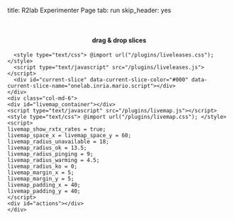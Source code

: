 title: R2lab Experimenter Page
tab: run
skip_header: yes
<!--float_menu_template: r2lab/float-menu-slices.html-->

<div class="container">
  <div class="row">
    <div class="col-md-12">
      <div id='messages' style="display: none" class="" role="alert">
        <a class="close" onclick="$('.alert').hide()">×</a>
      </div>
      <div id='loading' style="display: none" class="alert alert-info" role="alert">
        <strong>Be patient!</strong> Loading informations from server...
      </div>
    </div>
  </div>
  <br />
  <div class="row" id="all">
    <div class="col-md-2">
      <div id="wrap">
        <div id="my-slices">
          <h4 align="center">drag & drop slices</h4>
        </div>
        <div style="clear:both"></div>
      </div>
    </div>
    <div class="col-md-4">
      <div id="calendar"></div>
      <script type="text/javascript" src="/assets/js/moment.min.js"></script>
      <script type="text/javascript" src="/assets/js/jquery-ui.fullcalendar-custom.min.js"></script>
      <script type="text/javascript" src="/assets/js/fullcalendar.min.js"></script>
      <style type="text/css"> @import url("/assets/css/fullcalendar.css"); </style>

      <style type="text/css"> @import url("/plugins/liveleases.css"); </style>
      <script type="text/javascript" src="/plugins/liveleases.js"></script>
      <div id="current-slice" data-current-slice-color="#000" data-current-slice-name="onelab.inria.mario.script"></div>
    </div>
    <div class="col-md-6">
    <div id="livemap_container"></div>
    <script type="text/javascript" src="/plugins/livemap.js"></script>
    <style type="text/css"> @import url("/plugins/livemap.css"); </style>
    <script>
    livemap_show_rxtx_rates = true;
    livemap_space_x = livemap_space_y = 60;
    livemap_radius_unavailable = 18;
    livemap_radius_ok = 13.5;
    livemap_radius_pinging = 9;
    livemap_radius_warming = 4.5;
    livemap_radius_ko = 0;
    livemap_margin_x = 5;
    livemap_margin_y = 5;
    livemap_padding_x = 40;
    livemap_padding_y = 40;
    </script>
    <div id="actions"></div>
    </div>
  </div>
  <div class="row">
    <div class="col-md-12">
      <br/>
      <table class="table table-condensed" id='livetable_container'> </table>
      <script type="text/javascript" src="/plugins/livetable.js"></script>
      <script>livetable_show_rxtx_rates = true;</script>
      <style type="text/css"> @import url("/plugins/livetable.css"); </style>
    </div>
  </div>    
</div>
